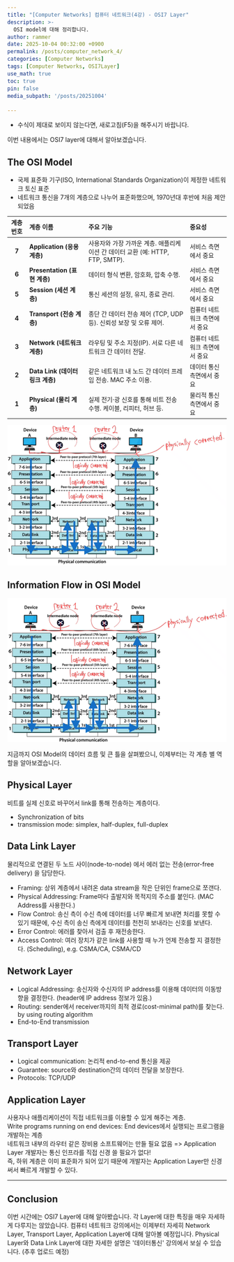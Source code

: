 ```yaml
---
title: "[Computer Networks] 컴퓨터 네트워크(4강) - OSI7 Layer"
description: >-
  OSI model에 대해 정리합니다.
author: rammer
date: 2025-10-04 00:32:00 +0900
permalink: /posts/computer_network_4/
categories: [Computer Networks]
tags: [Computer Networks, OSI7Layer]
use_math: true
toc: true
pin: false
media_subpath: '/posts/20251004'

---
```

  * 수식이 제대로 보이지 않는다면, 새로고침(F5)을 해주시기 바랍니다.  

이번 내용에서는 OSI7 layer에 대해서 알아보겠습니다.  

## **The OSI Model**
- 국제 표준화 기구(ISO, International Standards Organization)이 제정한 네트워크 토신 표준  
- 네트워크 통신을 7개의 계층으로 나누어 표준화했으며, 1970년대 후반에 처음 제안되었음  

| 계층 번호 | 계층 이름                        | 주요 기능                                                                     | 중요성                        |
| :-------: | :------------------------------- | :---------------------------------------------------------------------------- | :---------------------------- |
|   **7**   | **Application (응용 계층)**      | 사용자와 가장 가까운 계층. 애플리케이션 간 데이터 교환 (예: HTTP, FTP, SMTP). | 서비스 측면에서 중요          |
|   **6**   | **Presentation (표현 계층)**     | 데이터 형식 변환, 암호화, 압축 수행.                                          | 서비스 측면에서 중요          |
|   **5**   | **Session (세션 계층)**          | 통신 세션의 설정, 유지, 종료 관리.                                            | 서비스 측면에서 중요          |
|   **4**   | **Transport (전송 계층)**        | 종단 간 데이터 전송 제어 (TCP, UDP 등). 신뢰성 보장 및 오류 제어.             | 컴퓨터 네트워크 측면에서 중요 |
|   **3**   | **Network (네트워크 계층)**      | 라우팅 및 주소 지정(IP). 서로 다른 네트워크 간 데이터 전달.                   | 컴퓨터 네트워크 측면에서 중요 |
|   **2**   | **Data Link (데이터 링크 계층)** | 같은 네트워크 내 노드 간 데이터 프레임 전송. MAC 주소 이용.                   | 데이터 통신 측면에서 중요     |
|   **1**   | **Physical (물리 계층)**         | 실제 전기·광 신호를 통해 비트 전송 수행. 케이블, 리피터, 허브 등.             | 물리적 통신 측면에서 중요     |



<img src="../../assets/img/resources/computer_networks/lecture4_1.png"
     alt="Description"
     loading="lazy"
     class="image-style">

## Information Flow in OSI Model
<img src="../../assets/img/resources/computer_networks/lecture4_2.png"
     alt="Description"
     loading="lazy"
     class="image-style">

지금까지 OSI Model의 데이터 흐름 및 큰 틀을 살펴봤으니, 이제부터는 각 계층 별 역할을 알아보겠습니다.  

## **Physical Layer**
비트를 실제 신호로 바꾸어서 link를 통해 전송하는 계층이다.  

- Synchronization of bits
- transmission mode: simplex, half-duplex, full-duplex  

## **Data Link Layer**
물리적으로 연결된 두 노드 사이(node-to-node) 에서 에러 없는 전송(error-free delivery) 을 담당한다.  
- Framing: 상위 계층에서 내려온 data stream을 작은 단위인 frame으로 쪼갠다.  
- Physical Addressing: Frame마다 출발지와 목적지의 주소를 붙인다. (MAC Address를 사용한다.)  
- Flow Control: 송신 측이 수신 측에 데이터를 너무 빠르게 보내면 처리를 못할 수 있기 때문에, 수신 측이 송신 측에게 데이터를 천천히 보내라는 신호를 보낸다.  
- Error Control: 에러를 찾아서 검출 후 재전송한다.  
- Access Control: 여러 장치가 같은 link를 사용할 때 누가 언제 전송할 지 결정한다. (Scheduling), e.g. CSMA/CA, CSMA/CD  

## **Network Layer**
- Logical Addressing: 송신자와 수신자의 IP address를 이용해 데이터의 이동방향을 결정한다. (header에 IP address 정보가 있음.)  
- Routing: sender에서 receiver까지의 최적 경로(cost-minimal path)를 찾는다. by using routing algorithm  
- End-to-End transmission

## **Transport Layer**
- Logical communication: 논리적 end-to-end 통신을 제공  
- Guarantee: source와 destination간의 데이터 전달을 보장한다.  
- Protocols: TCP/UDP  

## **Application Layer**
사용자나 애플리케이션이 직접 네트워크를 이용할 수 있게 해주는 계층.  
Write programs running on end devices: End devices에서 실행되는 프로그램을 개발하는 계층  
네트워크 내부의 라우터 같은 장비용 소프트웨어는 만들 필요 없음 => Application Layer 개발자는 통신 인프라를 직접 신경 쓸 필요가 없다!  
즉, 하위 계층은 이미 표준화가 되어 있기 때문에 개발자는 Application Layer만 신경 써서 빠르게 개발할 수 있다.  

---
## **Conclusion**
이번 시간에는 OSI7 Layer에 대해 알아봤습니다. 각 Layer에 대한 특징을 매우 자세하게 다루지는 않았습니다. 컴퓨터 네트워크 강의에서는 이제부터 자세히 Network Layer, Transport Layer, Application Layer에 대해 알아볼 예정입니다. Physical Layer와 Data Link Layer에 대한 자세한 설명은 '데이터통신' 강의에서 보실 수 있습니다. (추후 업로드 예정)
